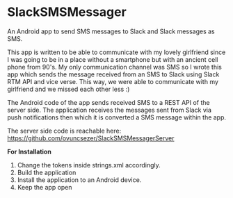 # SlackSMSMessager
An Android app to send SMS messages to Slack and Slack messages as SMS.

This app is written to be able to communicate with my lovely girlfriend since I was going to be in a place without a smartphone but with an ancient cell phone from 90's. My only communication channel was SMS so I wrote this app which sends the message received from an SMS to Slack using Slack RTM API and vice verse. This way, we were able to communicate with my girlfriend and we missed each other less :)

The Android code of the app sends received SMS to a REST API of the server side. The application receives the messages sent from Slack via push notifications then which it is converted a SMS message within the app.

The server side code is reachable here: https://github.com/ovuncsezer/SlackSMSMessagerServer

**For Installation**
1. Change the tokens inside strings.xml accordingly.
2. Build the application
3. Install the application to an Android device.
4. Keep the app open
